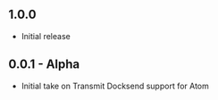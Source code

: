 ## 1.0.0

- Initial release

## 0.0.1 - Alpha

- Initial take on Transmit Docksend support for Atom
